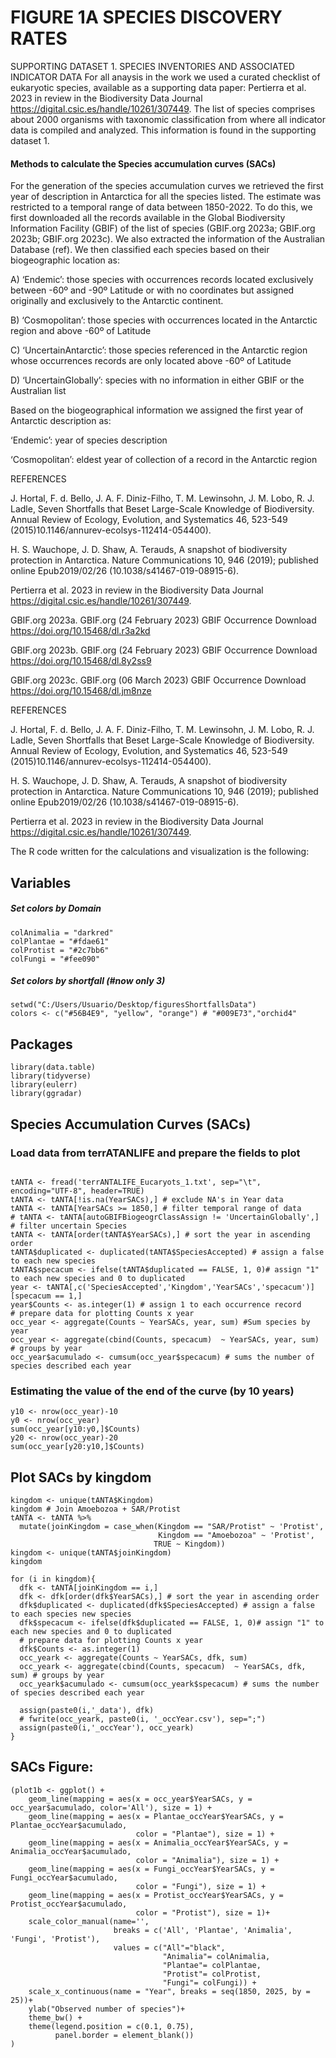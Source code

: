
# FIGURE 1A SPECIES DISCOVERY RATES

SUPPORTING DATASET 1. SPECIES INVENTORIES AND ASSOCIATED INDICATOR DATA
For all anaysis in the work we used a curated checklist of eukaryotic species, available as a supporting data paper: Pertierra et al. 2023 in review in the Biodiversity Data Journal https://digital.csic.es/handle/10261/307449.
The list of species comprises about 2000 organisms with taxonomic classification from where all indicator data is compiled and analyzed. This information is found in the supporting dataset 1.

#### Methods to calculate the Species accumulation curves (SACs)

For the generation of the species accumulation curves we retrieved the first year of description in Antarctica for all the species listed. The estimate was restricted to a temporal range of data between 1850-2022. 
To do this, we first downloaded all the records available in the Global Biodiversity Information Facility (GBIF) of the list of species (GBIF.org 2023a; GBIF.org 2023b; GBIF.org 2023c). We also extracted the information of the Australian Database (ref). We then classified each species based on their biogeographic location as:

A)	‘Endemic’: those species with occurrences records located exclusively between -60º and -90º Latitude or with no coordinates but assigned originally and exclusively to the Antarctic continent.

B)	‘Cosmopolitan’: those species with occurrences located in the Antarctic region and above -60º of Latitude

C)	‘UncertainAntarctic’: those species referenced in the Antarctic region whose occurrences records are only located above -60º of Latitude

D)	‘UncertainGlobally’: species with no information in either GBIF or the Australian list

Based on the biogeographical information we assigned the first year of Antarctic description as:

‘Endemic’: year of species description

‘Cosmopolitan’: eldest year of collection of a record in the Antarctic region

REFERENCES

J. Hortal, F. d. Bello, J. A. F. Diniz-Filho, T. M. Lewinsohn, J. M. Lobo, R. J. Ladle, Seven Shortfalls that Beset Large-Scale Knowledge of Biodiversity. Annual Review of Ecology, Evolution, and Systematics 46, 523-549 (2015)10.1146/annurev-ecolsys-112414-054400).

H. S. Wauchope, J. D. Shaw, A. Terauds, A snapshot of biodiversity protection in Antarctica. Nature Communications 10, 946 (2019); published online Epub2019/02/26 (10.1038/s41467-019-08915-6).

Pertierra et al. 2023 in review in the Biodiversity Data Journal https://digital.csic.es/handle/10261/307449.

GBIF.org 2023a. GBIF.org (24 February 2023) GBIF Occurrence Download https://doi.org/10.15468/dl.r3a2kd

GBIF.org 2023b. GBIF.org (24 February 2023) GBIF Occurrence Download https://doi.org/10.15468/dl.8y2ss9

GBIF.org 2023c. GBIF.org (06 March 2023) GBIF Occurrence Download https://doi.org/10.15468/dl.jm8nze


REFERENCES

J. Hortal, F. d. Bello, J. A. F. Diniz-Filho, T. M. Lewinsohn, J. M. Lobo, R. J. Ladle, Seven Shortfalls that Beset Large-Scale Knowledge of Biodiversity. Annual Review of Ecology, Evolution, and Systematics 46, 523-549 (2015)10.1146/annurev-ecolsys-112414-054400).

H. S. Wauchope, J. D. Shaw, A. Terauds, A snapshot of biodiversity protection in Antarctica. Nature Communications 10, 946 (2019); published online Epub2019/02/26 (10.1038/s41467-019-08915-6).

Pertierra et al. 2023 in review in the Biodiversity Data Journal https://digital.csic.es/handle/10261/307449.

The R code written for the calculations and visualization is the following:

## Variables

##### Set colors by Domain 

```{r}
colAnimalia = "darkred" 
colPlantae = "#fdae61" 
colProtist = "#2c7bb6" 
colFungi = "#fee090"
```

##### Set colors by shortfall (#now only 3)

```{r, message=FALSE, warning=FALSE}
setwd("C:/Users/Usuario/Desktop/figuresShortfallsData")
colors <- c("#56B4E9", "yellow", "orange") # "#009E73","orchid4"
```

## Packages

```{r message=FALSE, warning=FALSE}
library(data.table) 
library(tidyverse)
library(eulerr)
library(ggradar)
```

## Species Accumulation Curves (SACs)

### Load data from terrATANLIFE and prepare the fields to plot

```{r}

tANTA <- fread('terrANTALIFE_Eucaryots_1.txt', sep="\t", encoding="UTF-8", header=TRUE)
tANTA <- tANTA[!is.na(YearSACs),] # exclude NA's in Year data
tANTA <- tANTA[YearSACs >= 1850,] # filter temporal range of data
# tANTA <- tANTA[autoGBIFBiogeogrClassAssign != 'UncertainGlobally',] # filter uncertain Species
tANTA <- tANTA[order(tANTA$YearSACs),] # sort the year in ascending order 
tANTA$duplicated <- duplicated(tANTA$SpeciesAccepted) # assign a false to each new species 
tANTA$specacum <- ifelse(tANTA$duplicated == FALSE, 1, 0)# assign "1" to each new species and 0 to duplicated
year <- tANTA[,c('SpeciesAccepted','Kingdom','YearSACs','specacum')][specacum == 1,]
year$Counts <- as.integer(1) # assign 1 to each occurrence record
# prepare data for plotting Counts x year
occ_year <- aggregate(Counts ~ YearSACs, year, sum) #Sum species by year
occ_year <- aggregate(cbind(Counts, specacum)  ~ YearSACs, year, sum) # groups by year
occ_year$acumulado <- cumsum(occ_year$specacum) # sums the number of species described each year
```

### Estimating the value of the end of the curve (by 10 years)

```{r}
y10 <- nrow(occ_year)-10
y0 <- nrow(occ_year)
sum(occ_year[y10:y0,]$Counts)
y20 <- nrow(occ_year)-20
sum(occ_year[y20:y10,]$Counts)
```

## Plot SACs by kingdom

```{r, message=FALSE, warning=FALSE}
kingdom <- unique(tANTA$Kingdom)
kingdom # Join Amoebozoa + SAR/Protist
tANTA <- tANTA %>% 
  mutate(joinKingdom = case_when(Kingdom == "SAR/Protist" ~ 'Protist',
                                 Kingdom == "Amoebozoa" ~ 'Protist',
                                TRUE ~ Kingdom))
kingdom <- unique(tANTA$joinKingdom) 
kingdom

for (i in kingdom){
  dfk <- tANTA[joinKingdom == i,]
  dfk <- dfk[order(dfk$YearSACs),] # sort the year in ascending order 
  dfk$duplicated <- duplicated(dfk$SpeciesAccepted) # assign a false to each species new species 
  dfk$specacum <- ifelse(dfk$duplicated == FALSE, 1, 0)# assign "1" to each new species and 0 to duplicated
  # prepare data for plotting Counts x year
  dfk$Counts <- as.integer(1)
  occ_yeark <- aggregate(Counts ~ YearSACs, dfk, sum)
  occ_yeark <- aggregate(cbind(Counts, specacum)  ~ YearSACs, dfk, sum) # groups by year
  occ_yeark$acumulado <- cumsum(occ_yeark$specacum) # sums the number of species described each year
  
  assign(paste0(i,'_data'), dfk)
  # fwrite(occ_yeark, paste0(i, '_occYear.csv'), sep=";")
  assign(paste0(i,'_occYear'), occ_yeark)
}
```

## SACs Figure:

```{r, message=FALSE, warning=FALSE}
(plot1b <- ggplot() +
    geom_line(mapping = aes(x = occ_year$YearSACs, y = occ_year$acumulado, color='All'), size = 1) +
    geom_line(mapping = aes(x = Plantae_occYear$YearSACs, y = Plantae_occYear$acumulado, 
                            color = "Plantae"), size = 1) +
    geom_line(mapping = aes(x = Animalia_occYear$YearSACs, y = Animalia_occYear$acumulado, 
                            color = "Animalia"), size = 1) +
    geom_line(mapping = aes(x = Fungi_occYear$YearSACs, y = Fungi_occYear$acumulado, 
                            color = "Fungi"), size = 1) +
    geom_line(mapping = aes(x = Protist_occYear$YearSACs, y = Protist_occYear$acumulado, 
                            color = "Protist"), size = 1)+
    scale_color_manual(name='',
                       breaks = c('All', 'Plantae', 'Animalia', 'Fungi', 'Protist'),
                       values = c("All"="black",
                                  "Animalia"= colAnimalia,
                                  "Plantae"= colPlantae,
                                  "Protist"= colProtist,
                                  "Fungi"= colFungi)) +
    scale_x_continuous(name = "Year", breaks = seq(1850, 2025, by = 25))+
    ylab("Observed number of species")+
    theme_bw() +
    theme(legend.position = c(0.1, 0.75),
          panel.border = element_blank())
)
```

